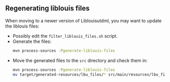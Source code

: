 ## Regenerating liblouis files

When moving to a newer version of Liblouisutdml, you may want to
update the liblouis files:

- Possibly edit the `filter_liblouis_files.sh` script.
- Generate the files:
  ```sh
  mvn process-sources -Pgenerate-liblouis-files
  ```
- Move the generated files to the `src` directory and check them in:
  ```sh
  mvn process-sources -Pgenerate-liblouis-files
  mv target/generated-resources/lbu_files/* src/main/resources/lbu_files/
  ```
